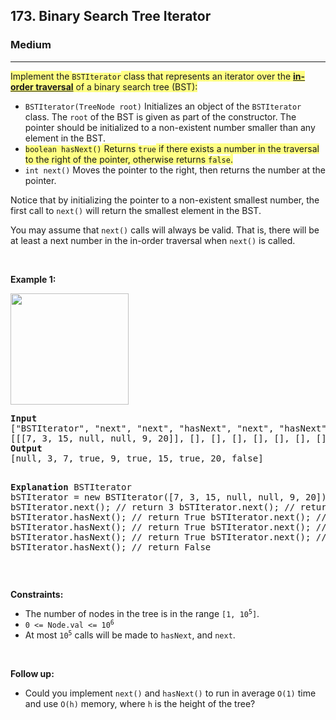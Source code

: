 <h2>173. Binary Search Tree Iterator</h2><h3>Medium</h3><hr><div style="user-select: auto;"><p style="user-select: auto;"><lighter data-id="lgt25109700409777425" style="background-color: rgb(255, 255, 131); user-select: auto;">Implement the </lighter><code style="user-select: auto;"><lighter data-id="lgt25109700409777425" style="background-color: rgb(255, 255, 131); user-select: auto;">BSTIterator</lighter></code><lighter data-id="lgt25109700409777425" style="background-color: rgb(255, 255, 131); user-select: auto;"> class that represents an iterator over the </lighter><strong style="user-select: auto;"><a href="https://en.wikipedia.org/wiki/Tree_traversal#In-order_(LNR)" target="_blank" style="user-select: auto;"><lighter data-id="lgt25109700409777425" style="background-color: rgb(255, 255, 131); user-select: auto;">in-order traversal</lighter></a></strong><lighter data-id="lgt25109700409777425" style="background-color: rgb(255, 255, 131); user-select: auto;"> of a binary search tree (BST):</lighter></p>

<ul style="user-select: auto;">
	<li style="user-select: auto;"><code style="user-select: auto;">BSTIterator(TreeNode root)</code> Initializes an object of the <code style="user-select: auto;">BSTIterator</code> class. The <code style="user-select: auto;">root</code> of the BST is given as part of the constructor. The pointer should be initialized to a non-existent number smaller than any element in the BST.</li>
	<li style="user-select: auto;"><code style="user-select: auto;"><lighter data-id="lgt6366159303729395" style="background-color: rgb(255, 255, 131); user-select: auto;">boolean hasNext()</lighter></code><lighter data-id="lgt6366159303729395" style="background-color: rgb(255, 255, 131); user-select: auto;"> Returns </lighter><code style="user-select: auto;"><lighter data-id="lgt6366159303729395" style="background-color: rgb(255, 255, 131); user-select: auto;">true</lighter></code><lighter data-id="lgt6366159303729395" style="background-color: rgb(255, 255, 131); user-select: auto;"> if there exists a number in the traversal to the right of the pointer, otherwise returns </lighter><code style="user-select: auto;"><lighter data-id="lgt6366159303729395" style="background-color: rgb(255, 255, 131); user-select: auto;">false</lighter></code><lighter data-id="lgt6366159303729395" style="background-color: rgb(255, 255, 131); user-select: auto;">.</lighter></li>
	<li style="user-select: auto;"><code style="user-select: auto;">int next()</code> Moves the pointer to the right, then returns the number at the pointer.</li>
</ul>

<p style="user-select: auto;">Notice that by initializing the pointer to a non-existent smallest number, the first call to <code style="user-select: auto;">next()</code> will return the smallest element in the BST.</p>

<p style="user-select: auto;">You may assume that <code style="user-select: auto;">next()</code> calls will always be valid. That is, there will be at least a next number in the in-order traversal when <code style="user-select: auto;">next()</code> is called.</p>

<p style="user-select: auto;">&nbsp;</p>
<p style="user-select: auto;"><strong style="user-select: auto;">Example 1:</strong></p>
<img alt="" src="https://assets.leetcode.com/uploads/2018/12/25/bst-tree.png" style="width: 189px; height: 178px; user-select: auto;">
<pre style="user-select: auto;"><strong style="user-select: auto;">Input</strong>
["BSTIterator", "next", "next", "hasNext", "next", "hasNext", "next", "hasNext", "next", "hasNext"]
[[[7, 3, 15, null, null, 9, 20]], [], [], [], [], [], [], [], [], []]
<strong style="user-select: auto;">Output</strong>
[null, 3, 7, true, 9, true, 15, true, 20, false]

<strong style="user-select: auto;">Explanation</strong>
BSTIterator bSTIterator = new BSTIterator([7, 3, 15, null, null, 9, 20]);
bSTIterator.next();    // return 3
bSTIterator.next();    // return 7
bSTIterator.hasNext(); // return True
bSTIterator.next();    // return 9
bSTIterator.hasNext(); // return True
bSTIterator.next();    // return 15
bSTIterator.hasNext(); // return True
bSTIterator.next();    // return 20
bSTIterator.hasNext(); // return False
</pre>

<p style="user-select: auto;">&nbsp;</p>
<p style="user-select: auto;"><strong style="user-select: auto;">Constraints:</strong></p>

<ul style="user-select: auto;">
	<li style="user-select: auto;">The number of nodes in the tree is in the range <code style="user-select: auto;">[1, 10<sup style="user-select: auto;">5</sup>]</code>.</li>
	<li style="user-select: auto;"><code style="user-select: auto;">0 &lt;= Node.val &lt;= 10<sup style="user-select: auto;">6</sup></code></li>
	<li style="user-select: auto;">At most <code style="user-select: auto;">10<sup style="user-select: auto;">5</sup></code> calls will be made to <code style="user-select: auto;">hasNext</code>, and <code style="user-select: auto;">next</code>.</li>
</ul>

<p style="user-select: auto;">&nbsp;</p>
<p style="user-select: auto;"><strong style="user-select: auto;">Follow up:</strong></p>

<ul style="user-select: auto;">
	<li style="user-select: auto;">Could you implement <code style="user-select: auto;">next()</code> and <code style="user-select: auto;">hasNext()</code> to run in average <code style="user-select: auto;">O(1)</code> time and use&nbsp;<code style="user-select: auto;">O(h)</code> memory, where <code style="user-select: auto;">h</code> is the height of the tree?</li>
</ul>
</div>